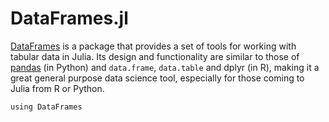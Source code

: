 # DataFrames.jl

[DataFrames](https://dataframes.juliadata.org/stable/) is a package that provides a set of tools for working with tabular data in Julia. Its design and functionality are similar to those of [pandas](https://pandas.pydata.org/) (in Python) and `data.frame`, `data.table` and dplyr (in R), making it a great general purpose data science tool, especially for those coming to Julia from R or Python.

```@repl
using DataFrames
```

